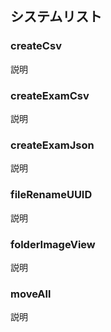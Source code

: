 ## システムリスト
### createCsv
説明
### createExamCsv
説明
### createExamJson
説明
### fileRenameUUID
説明
### folderImageView
説明
### moveAll
説明